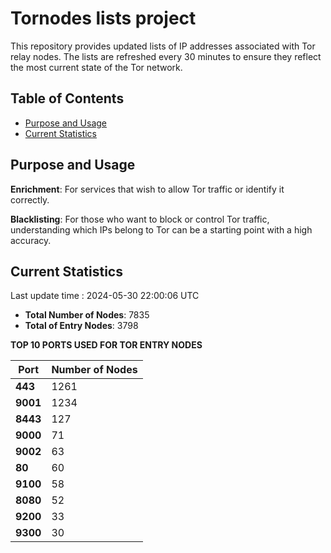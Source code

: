 # Tornodes lists project

This repository provides updated lists of IP addresses associated with Tor relay nodes. The lists are refreshed every 30 minutes to ensure they reflect the most current state of the Tor network.

## Table of Contents

- [Purpose and Usage](#purpose-and-usage)
- [Current Statistics](#current-statistics)


## Purpose and Usage

**Enrichment**: For services that wish to allow Tor traffic or identify it correctly.

**Blacklisting**: For those who want to block or control Tor traffic, understanding which IPs belong to Tor can be a starting point with a high accuracy.

## Current Statistics

Last update time : 2024-05-30 22:00:06 UTC

- **Total Number of Nodes**: 7835
- **Total of Entry Nodes**: 3798

**TOP 10 PORTS USED FOR TOR ENTRY NODES**

| **Port** | **Number of Nodes** |
|------|-----------------|
| **443**   | 1261  |
| **9001**   | 1234  |
| **8443**   | 127  |
| **9000**   | 71  |
| **9002**   | 63  |
| **80**   | 60  |
| **9100**   | 58  |
| **8080**   | 52  |
| **9200**   | 33  |
| **9300**   | 30  |

